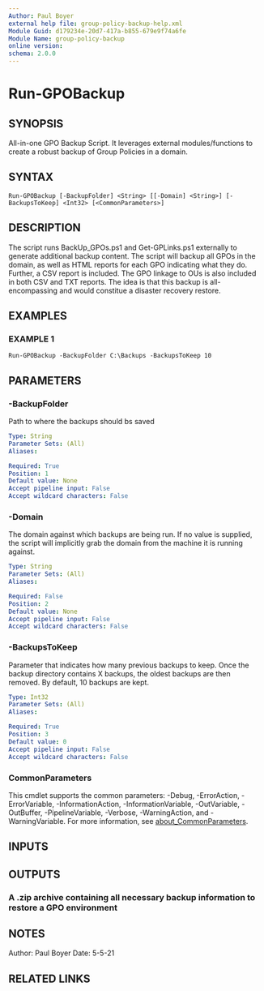 ```yaml
---
Author: Paul Boyer
external help file: group-policy-backup-help.xml
Module Guid: d179234e-20d7-417a-b855-679e9f74a6fe
Module Name: group-policy-backup
online version:
schema: 2.0.0
---
```


# Run-GPOBackup

## SYNOPSIS
All-in-one GPO Backup Script.
It leverages external modules/functions to create a robust backup of Group Policies in a domain.

## SYNTAX

```
Run-GPOBackup [-BackupFolder] <String> [[-Domain] <String>] [-BackupsToKeep] <Int32> [<CommonParameters>]
```

## DESCRIPTION
The script runs BackUp_GPOs.ps1 and Get-GPLinks.ps1 externally to generate additional backup content.
The script will backup all GPOs in the domain, as well as HTML
reports for each GPO indicating what they do.
Further, a CSV report is included.
The GPO linkage to OUs is also included in both CSV and TXT reports.
The idea is that this backup is
all-encompassing and would constitue a disaster recovery restore.

## EXAMPLES

### EXAMPLE 1
```
Run-GPOBackup -BackupFolder C:\Backups -BackupsToKeep 10
```

## PARAMETERS

### -BackupFolder
Path to where the backups should bs saved

```yaml
Type: String
Parameter Sets: (All)
Aliases:

Required: True
Position: 1
Default value: None
Accept pipeline input: False
Accept wildcard characters: False
```

### -Domain
The domain against which backups are being run.
If no value is supplied, the script will implicitly grab the domain from the machine it is running against.

```yaml
Type: String
Parameter Sets: (All)
Aliases:

Required: False
Position: 2
Default value: None
Accept pipeline input: False
Accept wildcard characters: False
```

### -BackupsToKeep
Parameter that indicates how many previous backups to keep.
Once the backup directory contains X backups, the oldest backups are then removed.
By default, 10 backups are kept.

```yaml
Type: Int32
Parameter Sets: (All)
Aliases:

Required: True
Position: 3
Default value: 0
Accept pipeline input: False
Accept wildcard characters: False
```

### CommonParameters
This cmdlet supports the common parameters: -Debug, -ErrorAction, -ErrorVariable, -InformationAction, -InformationVariable, -OutVariable, -OutBuffer, -PipelineVariable, -Verbose, -WarningAction, and -WarningVariable. For more information, see [about_CommonParameters](http://go.microsoft.com/fwlink/?LinkID=113216).

## INPUTS

## OUTPUTS

### A .zip archive containing all necessary backup information to restore a GPO environment
## NOTES
Author: Paul Boyer
Date: 5-5-21

## RELATED LINKS
